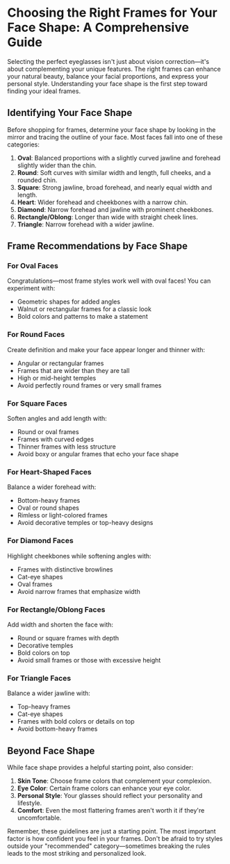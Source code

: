 # Choosing the Right Frames for Your Face Shape: A Comprehensive Guide

Selecting the perfect eyeglasses isn't just about vision correction—it's about complementing your unique features. The right frames can enhance your natural beauty, balance your facial proportions, and express your personal style. Understanding your face shape is the first step toward finding your ideal frames.

## Identifying Your Face Shape

Before shopping for frames, determine your face shape by looking in the mirror and tracing the outline of your face. Most faces fall into one of these categories:

1. **Oval**: Balanced proportions with a slightly curved jawline and forehead slightly wider than the chin.
2. **Round**: Soft curves with similar width and length, full cheeks, and a rounded chin.
3. **Square**: Strong jawline, broad forehead, and nearly equal width and length.
4. **Heart**: Wider forehead and cheekbones with a narrow chin.
5. **Diamond**: Narrow forehead and jawline with prominent cheekbones.
6. **Rectangle/Oblong**: Longer than wide with straight cheek lines.
7. **Triangle**: Narrow forehead with a wider jawline.

## Frame Recommendations by Face Shape

### For Oval Faces
Congratulations—most frame styles work well with oval faces! You can experiment with:
- Geometric shapes for added angles
- Walnut or rectangular frames for a classic look
- Bold colors and patterns to make a statement

### For Round Faces
Create definition and make your face appear longer and thinner with:
- Angular or rectangular frames
- Frames that are wider than they are tall
- High or mid-height temples
- Avoid perfectly round frames or very small frames

### For Square Faces
Soften angles and add length with:
- Round or oval frames
- Frames with curved edges
- Thinner frames with less structure
- Avoid boxy or angular frames that echo your face shape

### For Heart-Shaped Faces
Balance a wider forehead with:
- Bottom-heavy frames
- Oval or round shapes
- Rimless or light-colored frames
- Avoid decorative temples or top-heavy designs

### For Diamond Faces
Highlight cheekbones while softening angles with:
- Frames with distinctive browlines
- Cat-eye shapes
- Oval frames
- Avoid narrow frames that emphasize width

### For Rectangle/Oblong Faces
Add width and shorten the face with:
- Round or square frames with depth
- Decorative temples
- Bold colors on top
- Avoid small frames or those with excessive height

### For Triangle Faces
Balance a wider jawline with:
- Top-heavy frames
- Cat-eye shapes
- Frames with bold colors or details on top
- Avoid bottom-heavy frames

## Beyond Face Shape

While face shape provides a helpful starting point, also consider:

1. **Skin Tone**: Choose frame colors that complement your complexion.
2. **Eye Color**: Certain frame colors can enhance your eye color.
3. **Personal Style**: Your glasses should reflect your personality and lifestyle.
4. **Comfort**: Even the most flattering frames aren't worth it if they're uncomfortable.

Remember, these guidelines are just a starting point. The most important factor is how confident you feel in your frames. Don't be afraid to try styles outside your "recommended" category—sometimes breaking the rules leads to the most striking and personalized look.
